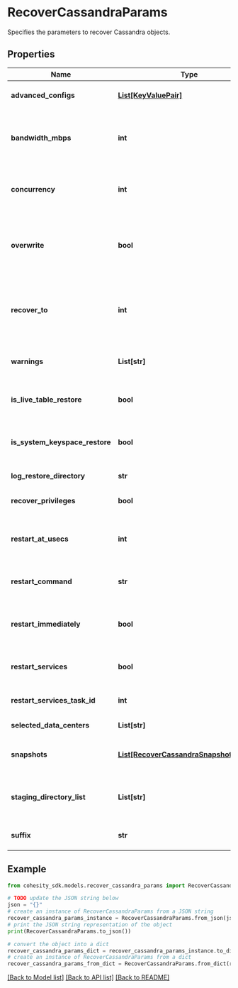 # RecoverCassandraParams

Specifies the parameters to recover Cassandra objects.

## Properties

Name | Type | Description | Notes
------------ | ------------- | ------------- | -------------
**advanced_configs** | [**List[KeyValuePair]**](KeyValuePair.md) | Specifies the advanced configuration for a recovery job. | [optional] 
**bandwidth_mbps** | **int** | Specifies the maximum network bandwidth that each concurrent IO Stream can use for exchanging data with the cluster. | [optional] 
**concurrency** | **int** | Specifies the maximum number of concurrent IO Streams that will be created to exchange data with the cluster. | [optional] 
**overwrite** | **bool** | Set to true to overwrite an existing object at the destination. If set to false, and the same object exists at the destination, then recovery will fail for that object. | [optional] 
**recover_to** | **int** | Specifies the &#39;Source Registration ID&#39; of the source where the objects are to be recovered. If this is not specified, the recovery job will recover to the original location. | [optional] 
**warnings** | **List[str]** | This field will hold the warnings in cases where the job status is SucceededWithWarnings. | [optional] [readonly] 
**is_live_table_restore** | **bool** | Specifies whether the current recovery operation is a live table restore operation. | [optional] 
**is_system_keyspace_restore** | **bool** | Specifies whether the current recovery operation is a system keyspace restore operation. | [optional] 
**log_restore_directory** | **str** | Specifies the directory for restoring the logs. | [optional] 
**recover_privileges** | **bool** | Specifies whether recover/skip roles and permissions. | [optional] 
**restart_at_usecs** | **int** | Specifies the time in Unix epoch timestamp in microseconds at which the Cassandra services are to be restarted. | [optional] 
**restart_command** | **str** | Specifies the command to restart Cassandra services after the point in time recovery. | [optional] 
**restart_immediately** | **bool** | Specifies whether to restart Cassandra services immediately after the point in time recovery. | [optional] 
**restart_services** | **bool** | Specifies whether to restart Cassandra services after the point in time recovery. | [optional] 
**restart_services_task_id** | **int** | Specifies the Id of the task required to restart Cassandra services. | [optional] [readonly] 
**selected_data_centers** | **List[str]** | Selected Data centers for this cluster. | [optional] 
**snapshots** | [**List[RecoverCassandraSnapshotParams]**](RecoverCassandraSnapshotParams.md) | Specifies the local snapshot ids and other details of the Objects to be recovered. | 
**staging_directory_list** | **List[str]** | Specifies the directory on the primary to copy the files which are to be uploaded using destination sstableloader. | [optional] 
**suffix** | **str** | A suffix that is to be applied to all recovered objects. | [optional] 

## Example

```python
from cohesity_sdk.models.recover_cassandra_params import RecoverCassandraParams

# TODO update the JSON string below
json = "{}"
# create an instance of RecoverCassandraParams from a JSON string
recover_cassandra_params_instance = RecoverCassandraParams.from_json(json)
# print the JSON string representation of the object
print(RecoverCassandraParams.to_json())

# convert the object into a dict
recover_cassandra_params_dict = recover_cassandra_params_instance.to_dict()
# create an instance of RecoverCassandraParams from a dict
recover_cassandra_params_from_dict = RecoverCassandraParams.from_dict(recover_cassandra_params_dict)
```
[[Back to Model list]](../README.md#documentation-for-models) [[Back to API list]](../README.md#documentation-for-api-endpoints) [[Back to README]](../README.md)


